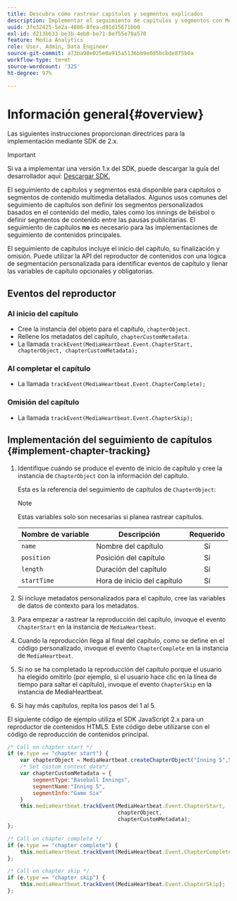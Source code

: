 ```yaml
---
title: Descubra cómo rastrear capítulos y segmentos explicados
description: Implementar el seguimiento de capítulos y segmentos con Media SDK.
uuid: 3fe32425-5e2a-4886-8fea-d91d15671bb0
exl-id: d213b633-be3b-4eb8-be71-0ef55e78a570
feature: Media Analytics
role: User, Admin, Data Engineer
source-git-commit: a73ba98e025e0a915a5136bb9e0d5bcbde875b0a
workflow-type: tm+mt
source-wordcount: '325'
ht-degree: 97%

---
```


# Información general{#overview}

Las siguientes instrucciones proporcionan directrices para la implementación mediante SDK de 2.x.

>[!IMPORTANT]
> 
> Si va a implementar una versión 1.x del SDK, puede descargar la guía del desarrollador aquí: [Descargar SDK.](/help/getting-started/download-sdks.md)

El seguimiento de capítulos y segmentos está disponible para capítulos o segmentos de contenido multimedia detallados. Algunos usos comunes del seguimiento de capítulos son definir los segmentos personalizados basados en el contenido del medio, tales como los innings de béisbol o definir segmentos de contenido entre las pausas publicitarias. El seguimiento de capítulos **no** es necesario para las implementaciones de seguimiento de contenidos principales.

El seguimiento de capítulos incluye el inicio del capítulo, su finalización y omisión. Puede utilizar la API del reproductor de contenidos con una lógica de segmentación personalizada para identificar eventos de capítulo y llenar las variables de capítulo opcionales y obligatorias.

## Eventos del reproductor

### Al inicio del capítulo

* Cree la instancia del objeto para el capítulo, `chapterObject`.
* Rellene los metadatos del capítulo, `chapterCustomMetadata`.
* La llamada `trackEvent(MediaHeartbeat.Event.ChapterStart, chapterObject, chapterCustomMetadata);`

### Al completar el capítulo

* La llamada `trackEvent(MediaHeartbeat.Event.ChapterComplete);`

### Omisión del capítulo

* La llamada `trackEvent(MediaHeartbeat.Event.ChapterSkip);`

## Implementación del seguimiento de capítulos {#implement-chapter-tracking}

1. Identifique cuándo se produce el evento de inicio de capítulo y cree la instancia de `ChapterObject` con la información del capítulo.

   Esta es la referencia del seguimiento de capítulos de `ChapterObject`:

   >[!NOTE]
   >
   >Estas variables solo son necesarias si planea rastrear capítulos.

   | Nombre de variable | Descripción | Requerido |
   | --- | --- | :---: |
   | `name` | Nombre del capítulo | Sí |
   | `position` | Posición del capítulo | Sí |
   | `length` | Duración del capítulo | Sí |
   | `startTime` | Hora de inicio del capítulo | Sí |

1. Si incluye metadatos personalizados para el capítulo, cree las variables de datos de contexto para los metadatos.
1. Para empezar a rastrear la reproducción del capítulo, invoque el evento `ChapterStart` en la instancia de `MediaHeartbeat`.
1. Cuando la reproducción llega al final del capítulo, como se define en el código personalizado, invoque el evento `ChapterComplete` en la instancia de `MediaHeartbeat`.
1. Si no se ha completado la reproducción del capítulo porque el usuario ha elegido omitirlo (por ejemplo, si el usuario hace clic en la línea de tiempo para saltar el capítulo), invoque el evento `ChapterSkip` en la instancia de MediaHeartbeat.
1. Si hay más capítulos, repita los pasos del 1 al 5.

El siguiente código de ejemplo utiliza el SDK JavaScript 2.x para un reproductor de contenidos HTML5. Este código debe utilizarse con el código de reproducción de contenidos principal.

```js
/* Call on chapter start */
if (e.type == "chapter start") {
    var chapterObject = MediaHeartbeat.createChapterObject("Inning 5",5,500,2500);
    /* Set custom context data*/
    var chapterCustomMetadata = {
        segmentType:"Baseball Innings",
        segmentName:"Inning 5",
        segmentInfo:"Game Six"
    }
    this.mediaHeartbeat.trackEvent(MediaHeartbeat.Event.ChapterStart,  
                                   chapterObject,  
                                   chapterCustomMetadata);
};

/* Call on chapter complete */
if (e.type == "chapter complete") {
    this.mediaHeartbeat.trackEvent(MediaHeartbeat.Event.ChapterComplete);
};

/* Call on chapter skip */
if (e.type == "chapter skip") {
    this.mediaHeartbeat.trackEvent(MediaHeartbeat.Event.ChapterSkip);
};
```
